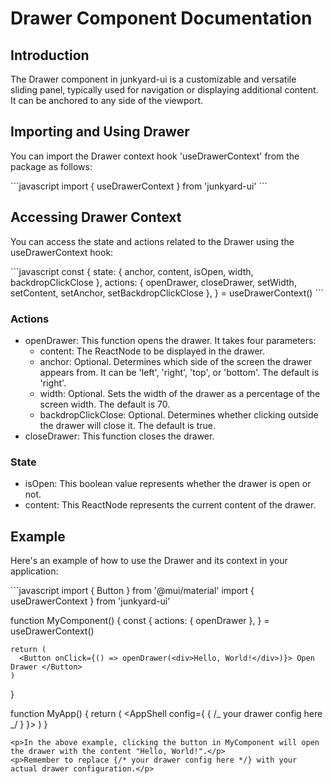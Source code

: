 <h1>Drawer Component Documentation</h1>

<h2>Introduction</h2>
<p>The Drawer component in junkyard-ui is a customizable and versatile sliding panel, typically used for navigation or displaying additional content. It can be anchored to any side of the viewport.</p>

<h2>Importing and Using Drawer</h2>
<p>You can import the Drawer context hook 'useDrawerContext' from the package as follows:</p>
```javascript
  import { useDrawerContext } from 'junkyard-ui'
```

<h2>Accessing Drawer Context</h2>
<p>You can access the state and actions related to the Drawer using the useDrawerContext hook:</p>
```javascript
  const { 
    state: { anchor, content, isOpen, width, backdropClickClose }, 
    actions: { openDrawer, closeDrawer, setWidth, setContent, setAnchor, setBackdropClickClose }, 
  } = useDrawerContext()
```

<h3>Actions</h3>
<ul>
  <li>openDrawer: This function opens the drawer. It takes four parameters:
    <ul>
      <li>content: The ReactNode to be displayed in the drawer.</li>
      <li>anchor: Optional. Determines which side of the screen the drawer appears from. It can be 'left', 'right', 'top', or 'bottom'. The default is 'right'.</li>
      <li>width: Optional. Sets the width of the drawer as a percentage of the screen width. The default is 70.</li>
      <li>backdropClickClose: Optional. Determines whether clicking outside the drawer will close it. The default is true.</li>
    </ul>
  </li>
  <li>closeDrawer: This function closes the drawer.</li>
</ul>

<h3>State</h3>
<ul>
  <li>isOpen: This boolean value represents whether the drawer is open or not.</li>
  <li>content: This ReactNode represents the current content of the drawer.</li>
</ul>

<h2>Example</h2>
<p>Here's an example of how to use the Drawer and its context in your application:</p>
```javascript
  import { Button } from '@mui/material'
  import { useDrawerContext } from 'junkyard-ui'

function MyComponent() {
const { actions: { openDrawer }, } = useDrawerContext()

    return (
      <Button onClick={() => openDrawer(<div>Hello, World!</div>)}> Open Drawer </Button>
    )

}

function MyApp() {
return (
<AppShell config={ { /_ your drawer config here _/ } }>
<MyComponent />
</AppShell>
)
}

```
<p>In the above example, clicking the button in MyComponent will open the drawer with the content "Hello, World!".</p>
<p>Remember to replace {/* your drawer config here */} with your actual drawer configuration.</p>
```
